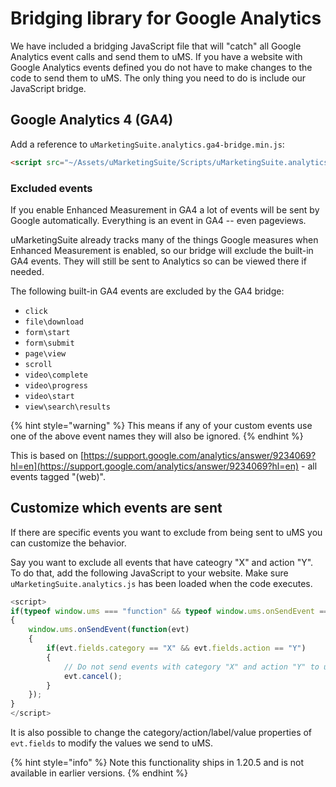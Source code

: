 # Bridging library for Google Analytics

We have included a bridging JavaScript file that will "catch" all Google Analytics event calls and send them to uMS. If you have a website with Google Analytics events defined you do not have to make changes to the code to send them to uMS. The only thing you need to do is include our JavaScript bridge.

## Google Analytics 4 (GA4)

Add a reference to `uMarketingSuite.analytics.ga4-bridge.min.js`:

```html
<script src="~/Assets/uMarketingSuite/Scripts/uMarketingSuite.analytics.ga4-bridge.min.js"></script>
```

### Excluded events

If you enable Enhanced Measurement in GA4 a lot of events will be sent by Google automatically. Everything is an event in GA4 -- even pageviews.

uMarketingSuite already tracks many of the things Google measures when Enhanced Measurement is enabled, so our bridge will exclude the built-in GA4 events. They will still be sent to Analytics so can be viewed there if needed. 

The following built-in GA4 events are excluded by the GA4 bridge:

- `click`
- `file\download`
- `form\start`
- `form\submit`
- `page\view`
- `scroll`
- `video\complete`
- `video\progress`
- `video\start`
- `view\search\results`

{% hint style="warning" %}
This means if any of your custom events use one of the above event names they will also be ignored.
{% endhint %}

This is based on [https://support.google.com/analytics/answer/9234069?hl=en](https://support.google.com/analytics/answer/9234069?hl=en) - all events tagged "(web)".

## Customize which events are sent

If there are specific events you want to exclude from being sent to uMS you can customize the behavior.

Say you want to exclude all events that have cateogry "X" and action "Y". To do that, add the following JavaScript to your website. Make sure `uMarketingSuite.analytics.js` has been loaded when the code executes.

```js
<script>
if(typeof window.ums === "function" && typeof window.ums.onSendEvent === "function")
{
    window.ums.onSendEvent(function(evt) 
    {
        if(evt.fields.category == "X" && evt.fields.action == "Y")
        {
            // Do not send events with category "X" and action "Y" to uMarketingSuite
            evt.cancel();
        }
    });
}
</script>
```

It is also possible to change the category/action/label/value properties of `evt.fields` to modify the values we send to uMS.

{% hint style="info" %}
Note this functionality ships in 1.20.5 and is not available in earlier versions.
{% endhint %}
